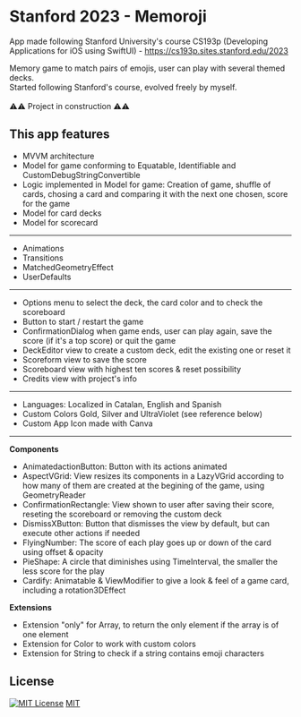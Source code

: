 # Stanford 2023 - Memoroji
App made following Stanford University's course CS193p (Developing Applications for iOS using SwiftUI) - https://cs193p.sites.stanford.edu/2023

Memory game to match pairs of emojis, user can play with several themed decks.
<br>
Started following Stanford's course, evolved freely by myself.
<br>
<br>
⚠️⚠️ Project in construction ⚠️⚠️

## This app features
- MVVM architecture
- Model for game conforming to Equatable, Identifiable and CustomDebugStringConvertible
- Logic implemented in Model for game: Creation of game, shuffle of cards, chosing a card and comparing it with the next one chosen, score for the game
- Model for card decks
- Model for scorecard
---
- Animations
- Transitions
- MatchedGeometryEffect
- UserDefaults
---
- Options menu to select the deck, the card color and to check the scoreboard
- Button to start / restart the game
- ConfirmationDialog when game ends, user can play again, save the score (if it's a top score) or quit the game
- DeckEditor view to create a custom deck, edit the existing one or reset it
- Scoreform view to save the score
- Scoreboard view with highest ten scores & reset possibility
- Credits view with project's info
---
- Languages: Localized in Catalan, English and Spanish
- Custom Colors Gold, Silver and UltraViolet (see reference below)
- Custom App Icon made with Canva
---
**Components**
- AnimatedactionButton: Button with its actions animated
- AspectVGrid: View resizes its components in a LazyVGrid according to how many of them are created at the begining of the game, using GeometryReader
- ConfirmationRectangle: View shown to user after saving their score, reseting the scoreboard or removing the custom deck
- DismissXButton: Button that dismisses the view by default, but can execute other actions if needed
- FlyingNumber: The score of each play goes up or down of the card using offset & opacity
- PieShape: A circle that diminishes using TimeInterval, the smaller the less score for the play
- Cardify: Animatable & ViewModifier to give a look & feel of a game card, including a rotation3DEffect

 **Extensions**
- Extension "only" for Array, to return the only element if the array is of one element
- Extension for Color to work with custom colors
- Extension for String to check if a string contains emoji characters

## License

[![MIT License](https://img.shields.io/badge/License-MIT-green.svg)](https://choosealicense.com/licenses/mit/) [MIT](https://choosealicense.com/licenses/mit/) 
